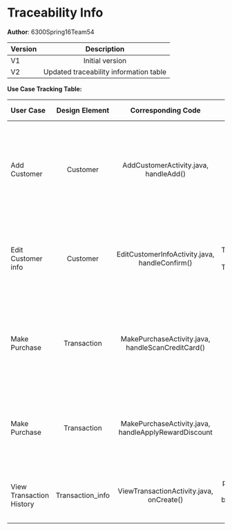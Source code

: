 # Traceability Info

**Author**: 6300Spring16Team54 

| Version | Description     |
| --------|:---------------:|
| V1      | Initial version |
| V2      | Updated traceability information table |


**Use Case Tracking Table:**

|  User Case | Design Element | Corresponding Code | Test Cases | Test Case Description |
| :---------------|:---------------:|:---------------:|:---------------:|:---------------:|
| Add Customer | Customer | AddCustomerActivity.java, handleAdd()| TC001_Add_Customer to TC006_Add_Customer | To verify whether the TC Cart Manager is able to add new Customers and 8-digit unique ID gets generated automatically after the Customer is added and a card is printed. |
| Edit Customer info | Customer |EditCustomerInfoActivity.java,  handleConfirm() | TC009_Edit_Customer_Info to TC015_Edit_Customer_Info| To verify whether the TC Cart Manager is able to Edit the Customer's info which already exists and newly modified details get updated to the System. |
| Make Purchase | Transaction | MakePurchaseActivity.java, handleScanCreditCard() | TC_Trasaction | To verify whether once the Customer makes Purchase a transaction has been initiated,Customer's credit card has been scanned for Authentication purpose. |
| Make Purchase | Transaction | MakePurchaseActivity.java, handleApplyRewardDiscount | TC_Trasaction | To verify whether once the Customer makes Purchase a transaction has been initiated, Credit is calculated and Discounts/Rewards have been applied. |
| View Transaction History | Transaction_info | ViewTransactionActivity.java,  onCreate() | To verify whether at any particular point in time, the TC Cart manager should be able to view, a complete list of Customer transactions. |


